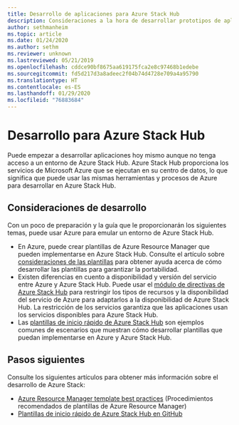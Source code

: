 ```yaml
---
title: Desarrollo de aplicaciones para Azure Stack Hub
description: Consideraciones a la hora de desarrollar prototipos de aplicaciones en Azure Stack Hub mediante los servicios de Azure.
author: sethmanheim
ms.topic: article
ms.date: 01/24/2020
ms.author: sethm
ms.reviewer: unknown
ms.lastreviewed: 05/21/2019
ms.openlocfilehash: cddce90bf8675aa619175fca2e8c97468b1edebe
ms.sourcegitcommit: fd5d217d3a8adeec2f04b74d4728e709a4a95790
ms.translationtype: HT
ms.contentlocale: es-ES
ms.lasthandoff: 01/29/2020
ms.locfileid: "76883684"
---
```

# <a name="develop-for-azure-stack-hub"></a>Desarrollo para Azure Stack Hub

Puede empezar a desarrollar aplicaciones hoy mismo aunque no tenga acceso a un entorno de Azure Stack Hub. Azure Stack Hub proporciona los servicios de Microsoft Azure que se ejecutan en su centro de datos, lo que significa que puede usar las mismas herramientas y procesos de Azure para desarrollar en Azure Stack Hub.

## <a name="development-considerations"></a>Consideraciones de desarrollo

Con un poco de preparación y la guía que le proporcionarán los siguientes temas, puede usar Azure para emular un entorno de Azure Stack Hub.

* En Azure, puede crear plantillas de Azure Resource Manager que pueden implementarse en Azure Stack Hub. Consulte el artículo sobre [consideraciones de las plantillas](azure-stack-develop-templates.md) para obtener ayuda acerca de cómo desarrollar las plantillas para garantizar la portabilidad.
* Existen diferencias en cuento a disponibilidad y versión del servicio entre Azure y Azure Stack Hub. Puede usar el [módulo de directivas de Azure Stack Hub](azure-stack-policy-module.md) para restringir los tipos de recursos y la disponibilidad del servicio de Azure para adaptarlos a la disponibilidad de Azure Stack Hub. La restricción de los servicios garantiza que las aplicaciones usan los servicios disponibles para Azure Stack Hub.
* Las [plantillas de inicio rápido de Azure Stack Hub](https://github.com/Azure/AzureStack-QuickStart-Templates) son ejemplos comunes de escenarios que muestran cómo desarrollar plantillas que puedan implementarse en Azure y Azure Stack Hub.

## <a name="next-steps"></a>Pasos siguientes

Consulte los siguientes artículos para obtener más información sobre el desarrollo de Azure Stack:

* [Azure Resource Manager template best practices](azure-stack-develop-templates.md) (Procedimientos recomendados de plantillas de Azure Resource Manager)
* [Plantillas de inicio rápido de Azure Stack Hub en GitHub](https://github.com/Azure/AzureStack-QuickStart-Templates)
